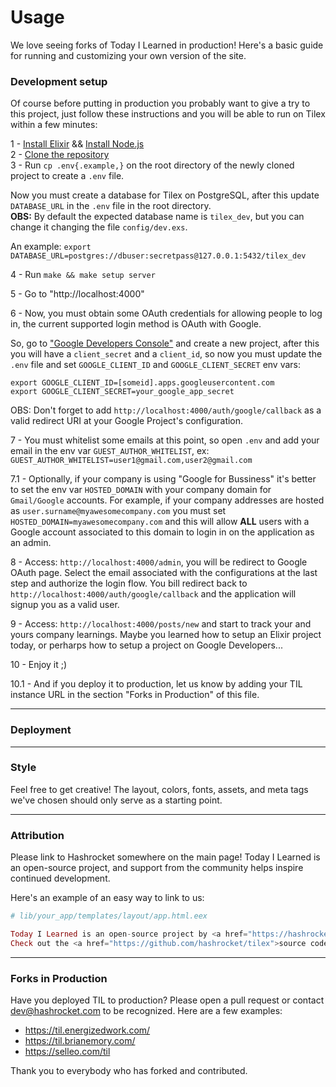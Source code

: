 # Usage

We love seeing forks of Today I Learned in production! Here's a basic guide
for running and customizing your own version of the site.

### Development setup

Of course before putting in production you probably want to give a try to this project, just follow these
instructions and you will be able to run on Tilex within a few minutes:

1 - [Install Elixir](https://elixir-lang.org/install.html) && [Install Node.js](https://nodejs.org/en/download/)  
2 - [Clone the repository](https://github.com/hashrocket/tilex)  
3 - Run `cp .env{.example,}` on the root directory of the newly cloned project to create a `.env` file.

Now you must create a database for Tilex on PostgreSQL, after this update `DATABASE_URL` in the `.env` file in the root directory.  
**OBS:** By default the expected database name is `tilex_dev`, but you can change it changing the file `config/dev.exs`.

An example: `export DATABASE_URL=postgres://dbuser:secretpass@127.0.0.1:5432/tilex_dev`

4 - Run `make && make setup server`

5 - Go to "http://localhost:4000"

6 - Now, you must obtain some OAuth credentials for allowing people to log in, the current supported login method is OAuth with Google.

So, go to ["Google Developers Console"](https://console.developers.google.com/projectcreate) and create a new project, after this you will have a `client_secret` and a `client_id`, so now you must update the `.env` file and set `GOOGLE_CLIENT_ID` and `GOOGLE_CLIENT_SECRET` env vars:

```
export GOOGLE_CLIENT_ID=[someid].apps.googleusercontent.com
export GOOGLE_CLIENT_SECRET=your_google_app_secret
```

OBS: Don't forget to add `http://localhost:4000/auth/google/callback` as a valid redirect URI at your Google Project's configuration.

7 - You must whitelist some emails at this point, so open `.env` and add your email in the env var `GUEST_AUTHOR_WHITELIST`, ex:  
`GUEST_AUTHOR_WHITELIST=user1@gmail.com,user2@gmail.com`

7.1 - Optionally, if your company is using "Google for Bussiness" it's better to set the env var `HOSTED_DOMAIN` with your company domain for `Gmail/Google` accounts. For example, if your company addresses are hosted as `user.surname@myawesomecompany.com` you must set `HOSTED_DOMAIN=myawesomecompany.com` and this will allow **ALL** users with a Google account associated to this domain to login in on the application as an admin.

8 - Access: `http://localhost:4000/admin`, you will be redirect to Google OAuth page. Select the email associated with the configurations at the last step and authorize the login flow. You bill redirect back to `http://localhost:4000/auth/google/callback` and the application will signup you as a valid user.

9 - Access: `http://localhost:4000/posts/new` and start to track your and yours company learnings. Maybe you learned how to setup an Elixir project today, or perharps how to setup a project on Google Developers...

10 - Enjoy it ;)

10.1 - And if you deploy it to production, let us know by adding your TIL instance URL in the section "Forks in Production" of this file.

---

### Deployment

---

### Style

Feel free to get creative! The layout, colors, fonts, assets, and meta tags
we've chosen should only serve as a starting point.

---

### Attribution

Please link to Hashrocket somewhere on the main page! Today I Learned is an
open-source project, and support from the community helps inspire continued
development.

Here's an example of an easy way to link to us:

```elixir
# lib/your_app/templates/layout/app.html.eex

Today I Learned is an open-source project by <a href="https://hashrocket.com">Hashrocket</a>.
Check out the <a href="https://github.com/hashrocket/tilex">source code</a> to make your own!
```

---

### Forks in Production

Have you deployed TIL to production? Please open a pull request or contact
dev@hashrocket.com to be recognized. Here are a few examples:

- https://til.energizedwork.com/
- https://til.brianemory.com/
- https://selleo.com/til

Thank you to everybody who has forked and contributed.
